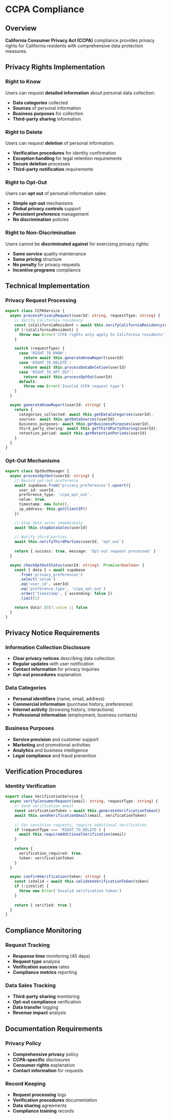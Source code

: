 # CCPA Compliance

## Overview

**California Consumer Privacy Act (CCPA)** compliance provides privacy rights for California residents with comprehensive data protection measures.

## Privacy Rights Implementation

### Right to Know
Users can request **detailed information** about personal data collection:
- **Data categories** collected
- **Sources** of personal information
- **Business purposes** for collection
- **Third-party sharing** information

### Right to Delete
Users can request **deletion** of personal information:
- **Verification procedures** for identity confirmation
- **Exception handling** for legal retention requirements
- **Secure deletion** processes
- **Third-party notification** requirements

### Right to Opt-Out
Users can **opt out** of personal information sales:
- **Simple opt-out** mechanisms
- **Global privacy controls** support
- **Persistent preference** management
- **No discrimination** policies

### Right to Non-Discrimination
Users cannot be **discriminated against** for exercising privacy rights:
- **Same service** quality maintenance
- **Same pricing** structure
- **No penalty** for privacy requests
- **Incentive programs** compliance

## Technical Implementation

### Privacy Request Processing
```typescript
export class CCPAService {
  async processPrivacyRequest(userId: string, requestType: string) {
    // Verify California residency
    const isCaliforniaResident = await this.verifyCaliforniaResidency(userId)
    if (!isCaliforniaResident) {
      throw new Error('CCPA rights only apply to California residents')
    }

    switch (requestType) {
      case 'RIGHT_TO_KNOW':
        return await this.generateKnowReport(userId)
      case 'RIGHT_TO_DELETE':
        return await this.processDataDeletion(userId)
      case 'RIGHT_TO_OPT_OUT':
        return await this.processOptOut(userId)
      default:
        throw new Error('Invalid CCPA request type')
    }
  }

  async generateKnowReport(userId: string) {
    return {
      categories_collected: await this.getDataCategories(userId),
      sources: await this.getDataSources(userId),
      business_purposes: await this.getBusinessPurposes(userId),
      third_party_sharing: await this.getThirdPartySharing(userId),
      retention_period: await this.getRetentionPeriods(userId)
    }
  }
}
```

### Opt-Out Mechanisms
```typescript
export class OptOutManager {
  async processOptOut(userId: string) {
    // Record opt-out preference
    await supabase.from('privacy_preferences').upsert({
      user_id: userId,
      preference_type: 'ccpa_opt_out',
      value: true,
      timestamp: new Date(),
      ip_address: this.getClientIP()
    })

    // Stop data sales immediately
    await this.stopDataSales(userId)
    
    // Notify third parties
    await this.notifyThirdParties(userId, 'opt_out')
    
    return { success: true, message: 'Opt-out request processed' }
  }

  async checkOptOutStatus(userId: string): Promise<boolean> {
    const { data } = await supabase
      .from('privacy_preferences')
      .select('value')
      .eq('user_id', userId)
      .eq('preference_type', 'ccpa_opt_out')
      .order('timestamp', { ascending: false })
      .limit(1)

    return data?.[0]?.value || false
  }
}
```

## Privacy Notice Requirements

### Information Collection Disclosure
- **Clear privacy notices** describing data collection
- **Regular updates** with user notification
- **Contact information** for privacy inquiries
- **Opt-out procedures** explanation

### Data Categories
- **Personal identifiers** (name, email, address)
- **Commercial information** (purchase history, preferences)
- **Internet activity** (browsing history, interactions)
- **Professional information** (employment, business contacts)

### Business Purposes
- **Service provision** and customer support
- **Marketing** and promotional activities
- **Analytics** and business intelligence
- **Legal compliance** and fraud prevention

## Verification Procedures

### Identity Verification
```typescript
export class VerificationService {
  async verifyConsumerRequest(email: string, requestType: string) {
    // Send verification email
    const verificationToken = await this.generateVerificationToken()
    await this.sendVerificationEmail(email, verificationToken)
    
    // For sensitive requests, require additional verification
    if (requestType === 'RIGHT_TO_DELETE') {
      await this.requireAdditionalVerification(email)
    }
    
    return { 
      verification_required: true, 
      token: verificationToken 
    }
  }

  async confirmVerification(token: string) {
    const isValid = await this.validateVerificationToken(token)
    if (!isValid) {
      throw new Error('Invalid verification token')
    }
    
    return { verified: true }
  }
}
```

## Compliance Monitoring

### Request Tracking
- **Response time** monitoring (45 days)
- **Request type** analysis
- **Verification success** rates
- **Compliance metrics** reporting

### Data Sales Tracking
- **Third-party sharing** monitoring
- **Opt-out compliance** verification
- **Data transfer** logging
- **Revenue impact** analysis

## Documentation Requirements

### Privacy Policy
- **Comprehensive privacy** policy
- **CCPA-specific** disclosures
- **Consumer rights** explanation
- **Contact information** for requests

### Record Keeping
- **Request processing** logs
- **Verification procedures** documentation
- **Data sharing** agreements
- **Compliance training** records